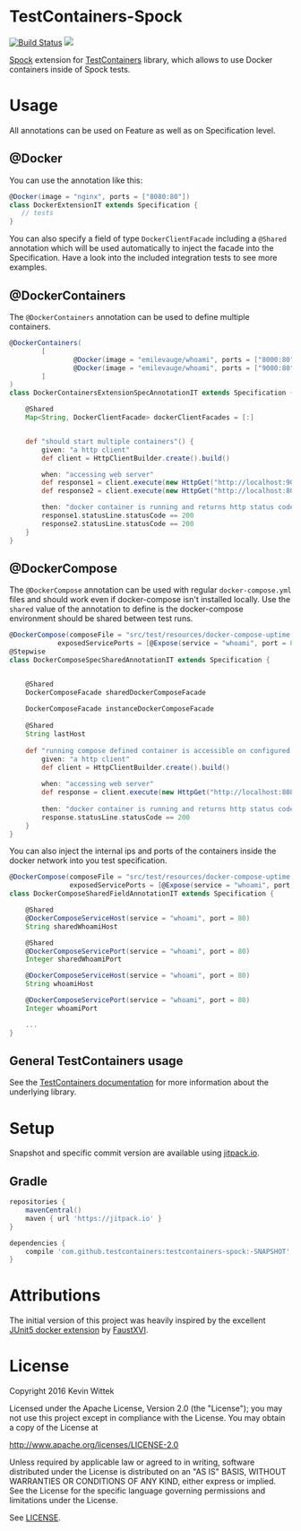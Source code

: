 # TestContainers-Spock
[![Build Status](https://travis-ci.org/testcontainers/testcontainers-spock.svg?branch=master)](https://travis-ci.org/testcontainers/testcontainers-spock)
[![](https://jitpack.io/v/testcontainers/testcontainers-spock.svg)](https://jitpack.io/#testcontainers/testcontainers-spock)

[Spock](https://github.com/spockframework/spock) extension for [TestContainers](https://github.com/testcontainers/testcontainers-java) library, which allows to use Docker containers inside of Spock tests.


# Usage

All annotations can be used on Feature as well as on Specification level.

## @Docker

You can use the annotation like this:

```groovy
@Docker(image = "nginx", ports = ["8080:80"])
class DockerExtensionIT extends Specification {
   // tests
}
```

You can also specify a field of type `DockerClientFacade` including a `@Shared` annotation which will be used automatically to inject the facade into the Specification.
Have a look into the included integration tests to see more examples.


## @DockerContainers

The `@DockerContainers` annotation can be used to define multiple containers.

```groovy
@DockerContainers(
        [
                @Docker(image = "emilevauge/whoami", ports = ["8000:80"], name = "first"),
                @Docker(image = "emilevauge/whoami", ports = ["9000:80"], name = "second")
        ]
)
class DockerContainersExtensionSpecAnnotationIT extends Specification {

    @Shared
    Map<String, DockerClientFacade> dockerClientFacades = [:]


    def "should start multiple containers"() {
        given: "a http client"
        def client = HttpClientBuilder.create().build()

        when: "accessing web server"
        def response1 = client.execute(new HttpGet("http://localhost:9000"))
        def response2 = client.execute(new HttpGet("http://localhost:8000"))

        then: "docker container is running and returns http status code 200"
        response1.statusLine.statusCode == 200
        response2.statusLine.statusCode == 200
    }  
}
```

## @DockerCompose

The `@DockerCompose` annotation can be used with regular `docker-compose.yml` files and should work even if docker-compose isn't installed locally.
Use the `shared` value of the annotation to define is the docker-compose environment should be shared between test runs. 

```groovy
@DockerCompose(composeFile = "src/test/resources/docker-compose-uptime.yml", 
            exposedServicePorts = [@Expose(service = "whoami", port = 80)], shared = true)
@Stepwise
class DockerComposeSpecSharedAnnotationIT extends Specification {


    @Shared
    DockerComposeFacade sharedDockerComposeFacade
    
    DockerComposeFacade instanceDockerComposeFacade
    
    @Shared
    String lastHost
    
    def "running compose defined container is accessible on configured port"() {
        given: "a http client"
        def client = HttpClientBuilder.create().build()
        
        when: "accessing web server"
        def response = client.execute(new HttpGet("http://localhost:8080"))
        
        then: "docker container is running and returns http status code 200"
        response.statusLine.statusCode == 200
    }
}
```

You can also inject the internal ips and ports of the containers inside the docker network into you test specification.

```groovy 
@DockerCompose(composeFile = "src/test/resources/docker-compose-uptime.yml", 
               exposedServicePorts = [@Expose(service = "whoami", port = 80)], shared = true)
class DockerComposeSharedFieldAnnotationIT extends Specification {

    @Shared
    @DockerComposeServiceHost(service = "whoami", port = 80)
    String sharedWhoamiHost

    @Shared
    @DockerComposeServicePort(service = "whoami", port = 80)
    Integer sharedWhoamiPort

    @DockerComposeServiceHost(service = "whoami", port = 80)
    String whoamiHost

    @DockerComposeServicePort(service = "whoami", port = 80)
    Integer whoamiPort

    ...
}
```

## General TestContainers usage

See the [TestContainers documentation](https://www.testcontainers.org/) for more information about the underlying library.

# Setup

Snapshot and specific commit version are available using [jitpack.io](https://jitpack.io/).

## Gradle

```gradle
repositories {
    mavenCentral()
    maven { url 'https://jitpack.io' }
}

dependencies {
    compile 'com.github.testcontainers:testcontainers-spock:-SNAPSHOT'
}

```

# Attributions
The initial version of this project was heavily inspired by the excellent [JUnit5 docker extension](https://github.com/FaustXVI/junit5-docker) by [FaustXVI](https://github.com/FaustXVI).

# License
Copyright 2016 Kevin Wittek

Licensed under the Apache License, Version 2.0 (the "License");
you may not use this project except in compliance with the License.
You may obtain a copy of the License at

http://www.apache.org/licenses/LICENSE-2.0

Unless required by applicable law or agreed to in writing, software
distributed under the License is distributed on an "AS IS" BASIS,
WITHOUT WARRANTIES OR CONDITIONS OF ANY KIND, either express or implied.
See the License for the specific language governing permissions and
limitations under the License.

See [LICENSE](LICENSE).
